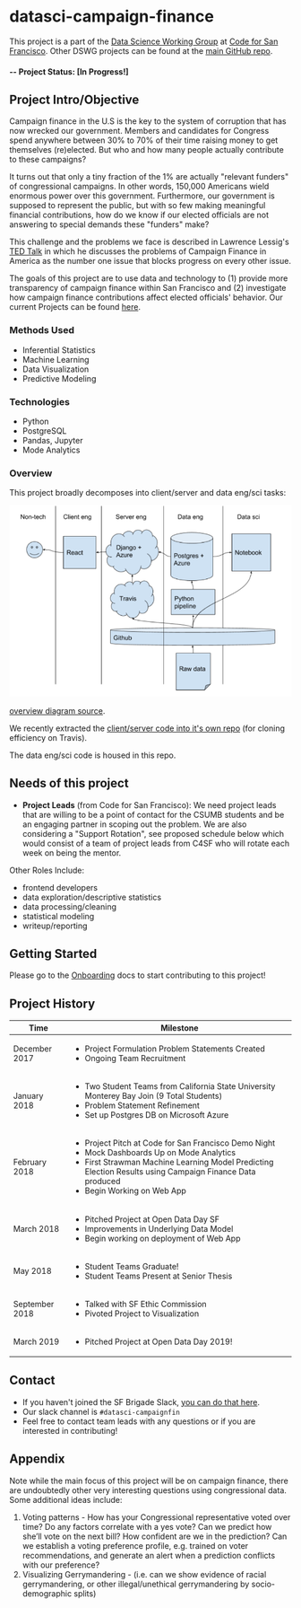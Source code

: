 # datasci-campaign-finance

This project is a part of the [Data Science Working Group](http://datascience.codeforsanfrancisco.org) at [Code for San Francisco](http://www.codeforsanfrancisco.org).  Other DSWG projects can be found at the [main GitHub repo](https://github.com/sfbrigade/data-science-wg).


#### -- Project Status: [In Progress!]

## Project Intro/Objective
Campaign finance in the U.S is the key to the system of corruption that has now wrecked our government. Members and candidates for Congress spend anywhere between 30% to 70% of their time raising money to get themselves (re)elected. But who and how many people actually contribute to these campaigns?

It turns out that only a tiny fraction of the 1% are actually "relevant funders" of congressional campaigns. In other words, 150,000 Americans wield enormous power over this government. Furthermore, our government is supposed to represent the public, but with so few making meaningful financial contributions, how do we know if our elected officials are not answering to special demands these "funders" make?

This challenge and the problems we face is described in Lawrence Lessig's [TED Talk](https://www.ted.com/talks/lawrence_lessig_we_the_people_and_the_republic_we_must_reclaim) in which he discusses the problems of Campaign Finance in America as the number one issue that blocks progress on every other issue.

The goals of this project are to use data and technology to (1) provide more transparency of campaign finance within San Francisco and (2) investigate how campaign finance contributions affect elected officials' behavior. Our current Projects can be found [here](https://github.com/sfbrigade/datasci-campaign-finance/projects).

### Methods Used
* Inferential Statistics
* Machine Learning
* Data Visualization
* Predictive Modeling

### Technologies
* Python
* PostgreSQL
* Pandas, Jupyter
* Mode Analytics

### Overview

This project broadly decomposes into client/server and data eng/sci tasks:

![project overview](project_overview.png)

[overview diagram source](https://docs.google.com/document/d/1NORbNeboouyEvdN3PTgUAhwUjrLw1bpv7rDJSMgYTMI/edit#heading=h.1c9u8wssp8nk).

We recently extracted the [client/server code into it's own repo](https://github.com/sfbrigade/congressional-data-django) (for cloning efficiency on Travis).

The data eng/sci code is housed in this repo.

## Needs of this project

- **Project Leads** (from Code for San Francisco): We need project leads that are willing to be a point of contact for the CSUMB students and be an engaging partner in scoping out the problem. We are also considering a "Support Rotation", see proposed schedule below which would consist of a team of project leads from C4SF who will rotate each week on being the mentor.

Other Roles Include:
- frontend developers
- data exploration/descriptive statistics
- data processing/cleaning
- statistical modeling
- writeup/reporting

## Getting Started

Please go to the [Onboarding](./onboarding) docs to start contributing to this project!

## Project History

| Time        | Milestone |
|------------ |------|
| December 2017 | <ul><li>Project Formulation Problem Statements Created</li><li>Ongoing Team Recruitment</li></ul> |
| January 2018 | <ul><li>Two Student Teams from California State University Monterey Bay Join (9 Total Students)</li><li>Problem Statement Refinement</li><li>Set up Postgres DB on Microsoft Azure </li> </ul> |
| February 2018 | <ul><li>Project Pitch at Code for San Francisco Demo Night</li><li>Mock Dashboards Up on Mode Analytics</li><li>First Strawman Machine Learning Model Predicting Election Results using Campaign Finance Data produced </li><li>Begin Working on Web App</li> </ul> |
| March 2018 | <ul><li>Pitched Project at Open Data Day SF</li><li>Improvements in Underlying Data Model</li><li>Begin working on deployment of Web App </li> </ul> |
| May 2018 | <ul><li>Student Teams Graduate!</li><li>Student Teams Present at Senior Thesis</li> </ul> |
| September 2018 | <ul><li>Talked with SF Ethic Commission</li><li>Pivoted Project to Visualization</li> </ul> |
| March 2019 | <ul><li>Pitched Project at Open Data Day 2019!</li> </ul> |


## Contact
* If you haven't joined the SF Brigade Slack, [you can do that here](http://c4sf.me/slack).  
* Our slack channel is `#datasci-campaignfin`
* Feel free to contact team leads with any questions or if you are interested in contributing!

## Appendix
Note while the main focus of this project will be on campaign finance, there are undoubtedly other very interesting questions using congressional data. Some additional ideas include:

1. Voting patterns - How has your Congressional representative voted over time? Do any factors correlate with a yes vote? Can we predict how she’ll vote on the next bill? How confident are we in the prediction? Can we establish a voting preference profile, e.g. trained on voter recommendations, and generate an alert when a prediction conflicts with our preference?
2. Visualizing Gerrymandering - (i.e. can we show evidence of racial gerrymandering, or other illegal/unethical gerrymandering by socio-demographic splits)
